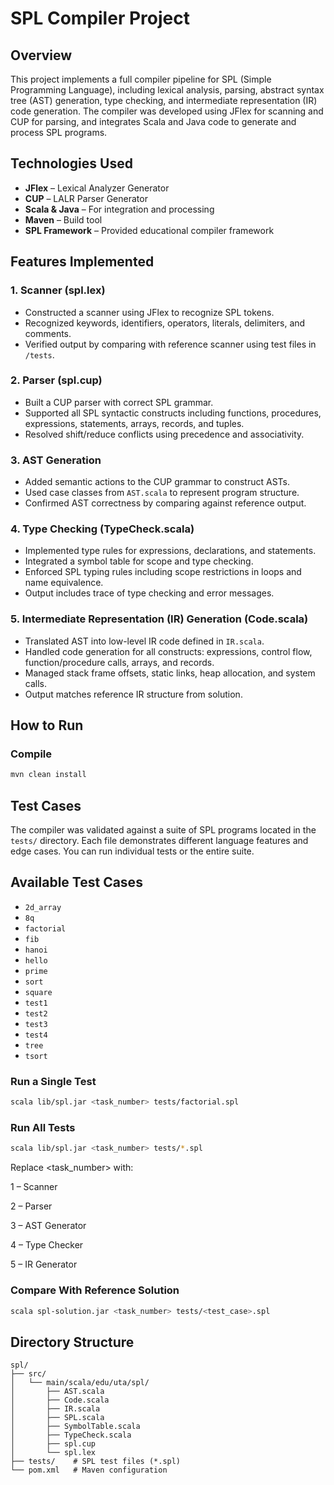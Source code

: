 # SPL Compiler Project

## Overview

This project implements a full compiler pipeline for SPL (Simple Programming Language), including lexical analysis, parsing, abstract syntax tree (AST) generation, type checking, and intermediate representation (IR) code generation. The compiler was developed using JFlex for scanning and CUP for parsing, and integrates Scala and Java code to generate and process SPL programs.

## Technologies Used

* **JFlex** – Lexical Analyzer Generator
* **CUP** – LALR Parser Generator
* **Scala & Java** – For integration and processing
* **Maven** – Build tool
* **SPL Framework** – Provided educational compiler framework

## Features Implemented

### 1. **Scanner (spl.lex)**

* Constructed a scanner using JFlex to recognize SPL tokens.
* Recognized keywords, identifiers, operators, literals, delimiters, and comments.
* Verified output by comparing with reference scanner using test files in `/tests`.

### 2. **Parser (spl.cup)**

* Built a CUP parser with correct SPL grammar.
* Supported all SPL syntactic constructs including functions, procedures, expressions, statements, arrays, records, and tuples.
* Resolved shift/reduce conflicts using precedence and associativity.

### 3. **AST Generation**

* Added semantic actions to the CUP grammar to construct ASTs.
* Used case classes from `AST.scala` to represent program structure.
* Confirmed AST correctness by comparing against reference output.

### 4. **Type Checking (TypeCheck.scala)**

* Implemented type rules for expressions, declarations, and statements.
* Integrated a symbol table for scope and type checking.
* Enforced SPL typing rules including scope restrictions in loops and name equivalence.
* Output includes trace of type checking and error messages.

### 5. **Intermediate Representation (IR) Generation (Code.scala)**

* Translated AST into low-level IR code defined in `IR.scala`.
* Handled code generation for all constructs: expressions, control flow, function/procedure calls, arrays, and records.
* Managed stack frame offsets, static links, heap allocation, and system calls.
* Output matches reference IR structure from solution.

## How to Run
### Compile

```bash
mvn clean install
```


## Test Cases

The compiler was validated against a suite of SPL programs located in the `tests/` directory. Each file demonstrates different language features and edge cases. You can run individual tests or the entire suite.

## Available Test Cases

- `2d_array`
- `8q` 
- `factorial`
- `fib` 
- `hanoi` 
- `hello` 
- `prime`
- `sort`
- `square`
- `test1`
- `test2`
- `test3`
- `test4`
- `tree`
- `tsort`

###  Run a Single Test

```bash
scala lib/spl.jar <task_number> tests/factorial.spl
```
### Run All Tests
```bash
scala lib/spl.jar <task_number> tests/*.spl
```
Replace <task_number> with:

1 – Scanner

2 – Parser

3 – AST Generator

4 – Type Checker

5 – IR Generator

### Compare With Reference Solution
```bash
scala spl-solution.jar <task_number> tests/<test_case>.spl
```


## Directory Structure

```
spl/
├── src/
│   └── main/scala/edu/uta/spl/
│       ├── AST.scala
│       ├── Code.scala
│       ├── IR.scala
│       ├── SPL.scala
│       ├── SymbolTable.scala
│       ├── TypeCheck.scala
│       ├── spl.cup
│       └── spl.lex
├── tests/    # SPL test files (*.spl)
└── pom.xml   # Maven configuration
```

